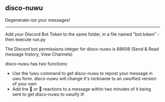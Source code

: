 ## disco-nuwu
Degenerate-ize your messages!
___
Add your Discord Bot Token to the same folder, in a file named "bot.token" - then execute run.py

The Discord bot permissions integer for disco-nuwu is 68608 (Send & Read message history, View Channels)

disco-nuwu has two functions:

* Use the !uwu command to get disco-nuwu to repost your message in uwu form. disco-nuwu will change it's nickname to an uwuified version of your own
* Add the 🦊 or 🐺 reactions to a message within two minutes of it being sent to get disco-nuwu to uwuify it!
